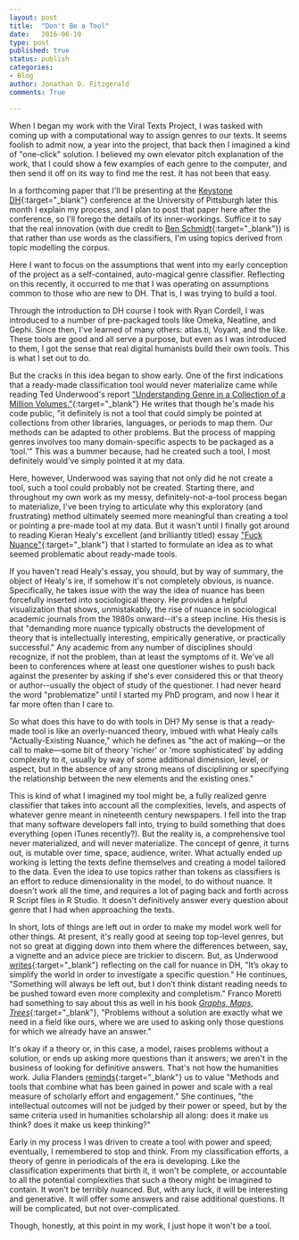 ```yaml
---
layout: post
title:  "Don't Be a Tool"
date:   2016-06-10
type: post
published: true
status: publish
categories:
- Blog
author: Jonathan D. Fitzgerald
comments: True

---
```


When I began my work with the Viral Texts Project, I was tasked with coming up with a computational way to assign genres to our texts. It seems foolish to admit now, a year into the project, that back then I imagined a kind of "one-click" solution. I believed my own elevator pitch explanation of the work, that I could show a few examples of each genre to the computer, and then send it off on its way to find me the rest. It has not been that easy.<!--more-->

In a forthcoming paper that I'll be presenting at the [Keystone DH](http://keystonedh.network/2016/){:target="_blank"} conference at the University of Pittsburgh later this month I explain my process, and I plan to post that paper here after the conference, so I'll forego the details of its inner-workings. Suffice it to say that the real innovation (with due credit to [Ben Schmidt](http://bookworm.benschmidt.org/posts/2015-09-14-Classifying_genre.html){:target="_blank"}) is that rather than use words as the classifiers, I'm using topics derived from topic modelling the corpus. 

Here I want to focus on the assumptions that went into my early conception of the project as a self-contained, auto-magical genre classifier. Reflecting on this recently, it occurred to me that I was operating on assumptions common to those who are new to DH. That is, I was trying to build a tool. 

Through the introduction to DH course I took with Ryan Cordell, I was introduced to a number of pre-packaged tools like Omeka, Neatline, and Gephi. Since then, I've learned of many others: atlas.ti, Voyant, and the like. These tools are good and all serve a purpose, but even as I was introduced to them, I got the sense that real digital humanists build their own tools. This is what I set out to do.

But the cracks in this idea began to show early. One of the first indications that a ready-made classification tool would never materialize came while reading Ted Underwood's report ["Understanding Genre in a Collection of a Million Volumes."](https://figshare.com/articles/Understanding_Genre_in_a_Collection_of_a_Million_Volumes_Interim_Report/1281251){:target="_blank"} He writes that though he's made his code public, "it definitely is not a tool that could simply be pointed at collections from other libraries, languages, or periods to map them. Our methods can be adapted to other problems. But the process of mapping genres involves too many domain-specific aspects to be packaged as a ‘tool.'" This was a bummer because, had he created such a tool, I most definitely would've simply pointed it at my data.

Here, however, Underwood was saying that not only did he not create a tool, such a tool could probably not be created. Starting there, and throughout my own work as my messy, definitely-not-a-tool process began to materialize, I've been trying to articulate why this exploratory (and frustrating) method ultimately seemed more meaningful than creating a tool or pointing a pre-made tool at my data. But it wasn't until I finally got around to reading Kieran Healy's excellent (and brilliantly titled) essay ["Fuck Nuance"](https://kieranhealy.org/files/papers/fuck-nuance.pdf){:target="_blank"} that I started to formulate an idea as to what seemed problematic about ready-made tools.

If you haven't read Healy's essay, you should, but by way of summary, the object of Healy's ire, if somehow it's not completely obvious, is nuance. Specifically, he takes issue with the way the idea of nuance has been forcefully inserted into sociological theory. He provides a helpful visualization that shows, unmistakably, the rise of nuance in sociological academic journals from the 1980s onward--it's a steep incline. His thesis is that "demanding more nuance typically obstructs the development of theory that is intellectually interesting, empirically generative, or practically successful." Any academic from any number of disciplines should recognize, if not the problem, than at least the symptoms of it. We've all been to conferences where at least one questioner wishes to push back against the presenter by asking if she's ever considered this or that theory or author--usually the object of study of the questioner. I had never heard the word "problematize" until I started my PhD program, and now I hear it far more often than I care to.

So what does this have to do with tools in DH? My sense is that a ready-made tool is like an overly-nuanced theory, imbued with what Healy calls "Actually-Existing Nuance," which he defines as "the act of making—or the call to make—some bit of theory 'richer' or 'more sophisticated' by adding complexity to it, usually by way of some additional dimension, level, or aspect, but in the absence of any strong means of disciplining or specifying the relationship between the new elements and the existing ones." 

This is kind of what I imagined my tool might be, a fully realized genre classifier that takes into account all the complexities, levels, and aspects of whatever genre meant in nineteenth century newspapers. I fell into the trap that many software developers fall into, trying to build something that does everything (open iTunes recently?). But the reality is, a comprehensive tool never materialized, and will never materialize. The concept of genre, it turns out, is mutable over time, space, audience, writer. What actually ended up working is letting the texts define themselves and creating a model tailored to the data. Even the idea to use topics rather than tokens as classifiers is an effort to reduce dimensionality in the model, to do without nuance. It doesn't work all the time, and requires a lot of paging back and forth across R Script files in R Studio. It doesn't definitively answer every question about genre that I had when approaching the texts. 

In short, lots of things are left out in order to make my model work well for  other things. At present, it's really good at seeing top top-level genres, but not so great at digging down into them where the differences between, say, a vignette and an advice piece are trickier to discern. But, as Underwood [writes](https://tedunderwood.com/2016/05/29/the-real-problem-with-distant-reading/){:target="_blank"} reflecting on the call for nuance in DH, "It’s okay to simplify the world in order to investigate a specific question." He continues, "Something will always be left out, but I don’t think distant reading needs to be pushed toward even more complexity and completism." Franco Moretti had something to say about this as well in his book [*Graphs, Maps, Trees*](https://www.versobooks.com/books/261-graphs-maps-trees){:target="_blank"}, "Problems without a solution are exactly what we need in a field like ours, where we are used to asking only those questions for which we already have an answer."

It's okay if a theory or, in this case, a model, raises problems without a solution, or ends up asking more questions than it answers; we aren't in the business of looking for definitive answers. That's not how the humanities work. Julia Flanders [reminds](http://digitalhumanities.org/dhq/vol/3/3/000055/000055.html){:target="_blank"} us to value "Methods and tools that combine what has been gained in power and scale with a real measure of scholarly effort and engagement." She continues, "the intellectual outcomes will not be judged by their power or speed, but by the same criteria used in humanities scholarship all along: does it make us think? does it make us keep thinking?"

Early in my process I was driven to create a tool with power and speed; eventually, I remembered to stop and think. From my classification efforts, a theory of genre in periodicals of the era is developing. Like the classification experiments that birth it, it won't be complete, or accountable to all the potential complexities that such a theory might be imagined to contain. It won't be terribly nuanced. But, with any luck, it will be interesting and generative. It will offer some answers and raise additional questions. It will be complicated, but not over-complicated.

Though, honestly, at this point in my work, I just hope it won't be a tool.